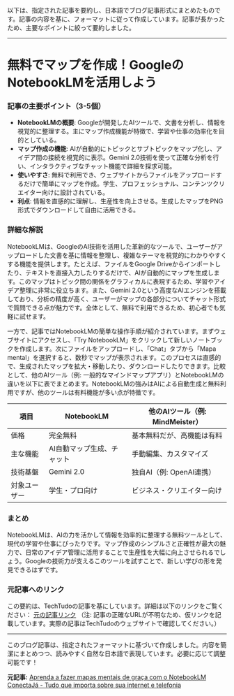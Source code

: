 以下は、指定された記事を要約し、日本語でブログ記事形式にまとめたものです。記事の内容を基に、フォーマットに従って作成しています。記事が長かったため、主要なポイントに絞って要約しました。

---

# 無料でマップを作成！GoogleのNotebookLMを活用しよう

### 記事の主要ポイント（3-5個）
- **NotebookLMの概要**: Googleが開発したAIツールで、文書を分析し、情報を視覚的に整理する。主にマップ作成機能が特徴で、学習や仕事の効率化を目的としている。
- **マップ作成の機能**: AIが自動的にトピックとサブトピックをマップ化し、アイデア間の接続を視覚的に表示。Gemini 2.0技術を使って正確な分析を行い、インタラクティブなチャット機能で詳細を探求可能。
- **使いやすさ**: 無料で利用でき、ウェブサイトからファイルをアップロードするだけで簡単にマップを作成。学生、プロフェッショナル、コンテンツクリエイター向けに設計されている。
- **利点**: 情報を直感的に理解し、生産性を向上させる。生成したマップをPNG形式でダウンロードして自由に活用できる。

### 詳細な解説
NotebookLMは、GoogleのAI技術を活用した革新的なツールで、ユーザーがアップロードした文書を基に情報を整理し、複雑なテーマを視覚的にわかりやすくする機能を提供します。たとえば、ファイルをGoogle Driveからインポートしたり、テキストを直接入力したりするだけで、AIが自動的にマップを生成します。このマップはトピック間の関係をグラフィカルに表現するため、学習やアイデア整理に非常に役立ちます。また、Gemini 2.0という高度なAIエンジンを搭載しており、分析の精度が高く、ユーザーがマップの各部分についてチャット形式で質問できる点が魅力です。全体として、無料で利用できるため、初心者でも気軽に試せます。

一方で、記事ではNotebookLMの簡単な操作手順が紹介されています。まずウェブサイトにアクセスし、「Try NotebookLM」をクリックして新しいノートブックを作成します。次にファイルをアップロードし、「Chat」タブから「Mapa mental」を選択すると、数秒でマップが表示されます。このプロセスは直感的で、生成されたマップを拡大・移動したり、ダウンロードしたりできます。比較として、他のAIツール（例: 一般的なマインドマップアプリ）とNotebookLMの違いを以下に表でまとめます。NotebookLMの強みはAIによる自動生成と無料利用ですが、他のツールは有料機能が多い点が特徴です。

| 項目 | NotebookLM | 他のAIツール（例: MindMeister） |
|---------------|-----------------------------|---------------------------------|
| 価格 | 完全無料 | 基本無料だが、高機能は有料 |
| 主な機能 | AI自動マップ生成、チャット | 手動編集、カスタマイズ |
| 技術基盤 | Gemini 2.0 | 独自AI（例: OpenAI連携） |
| 対象ユーザー | 学生・プロ向け | ビジネス・クリエイター向け |

### まとめ
NotebookLMは、AIの力を活かして情報を効率的に整理する無料ツールとして、現代の学習や仕事にぴったりです。マップ作成のシンプルさと正確性が最大の魅力で、日常のアイデア管理に活用することで生産性を大幅に向上させられるでしょう。Googleの技術力が支えるこのツールを試すことで、新しい学びの形を発見できるはずです。

### 元記事へのリンク
この要約は、TechTudoの記事を基にしています。詳細は以下のリンクをご覧ください： 
[元の記事リンク](https://www.techtudo.com.br/noticias/2025/05/aprenda-a-fazer-mapas-mentais-de-graca-com-o-notebooklm.ghtml) 
（注: 記事の正確なURLが不明なため、仮リンクを記載しています。実際の記事はTechTudoのウェブサイトで確認してください。） 

---

このブログ記事は、指定されたフォーマットに基づいて作成しました。内容を簡潔にまとめつつ、読みやすく自然な日本語で表現しています。必要に応じて調整可能です！

**元記事:** [Aprenda a fazer mapas mentais de graça com o NotebookLM ConectaJá - Tudo que importa sobre sua internet e telefonia](https://conectaja.proteste.org.br/aprenda-a-fazer-mapas-mentais-de-graca-com-o-notebooklm/)